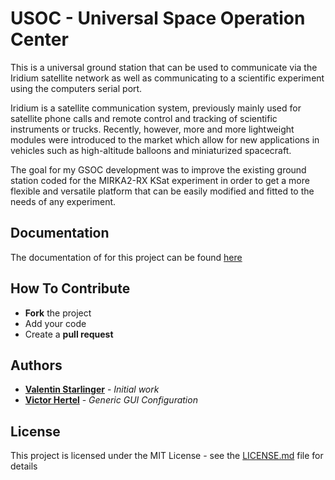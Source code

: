# USOC - Universal Space Operation Center

This is a universal ground station that can be used to communicate via the Iridium satellite network as well as communicating to a scientific experiment using the computers serial port. 

Iridium is a satellite communication system, previously mainly used for satellite phone calls and remote control and tracking of scientific instruments or trucks. Recently, however, more and more lightweight modules were introduced to the market which allow for new applications in vehicles such as high-altitude balloons and miniaturized spacecraft.

The goal for my GSOC development was to improve the existing ground station coded for the MIRKA2-RX KSat experiment in order to get a more flexible and versatile platform that can be easily modified and fitted to the needs of any experiment.

## Documentation

The documentation of for this project can be found [here](https://github.com/aerospaceresearch/Universal-Space-Operations-Center/wiki)

## How To Contribute

-   **Fork** the project
-   Add your code
-   Create a **pull request**

## Authors

* **[Valentin Starlinger](https://github.com/vstarlinger)** - *Initial work*
* **[Victor Hertel](https://github.com/vhertel)** - *Generic GUI Configuration*


## License

This project is licensed under the MIT License - see the [LICENSE.md](LICENSE.md) file for details

